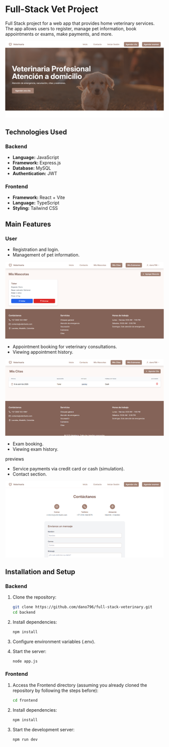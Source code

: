 # Full-Stack Vet Project

Full Stack project for a web app that provides home veterinary services. The app allows users to register, manage pet information, book appointments or exams, make payments, and more.

![Home Page](previews/home.png)

## Technologies Used

### Backend

- **Language:** JavaScript
- **Framework:** Express.js
- **Database:** MySQL
- **Authentication:** JWT

### Frontend

- **Framework:** React + Vite
- **Language:** TypeScript
- **Styling:** Tailwind CSS

## Main Features

### User

- Registration and login.
- Management of pet information.

![Añadir amigo](previews/pets.png)

- Appointment booking for veterinary consultations.
- Viewing appointment history.

![Añadir amigo](previews/appointments.png)

- Exam booking.
- Viewing exam history.

previews

- Service payments via credit card or cash (simulation).
- Contact section.

![Añadir amigo](previews/contact.png)

## Installation and Setup

### Backend

1. Clone the repository:
   ```sh
   git clone https://github.com/dano796/full-stack-veterinary.git
   cd backend
   ```
2. Install dependencies:
   ```sh
   npm install
   ```
3. Configure environment variables (.env).

4. Start the server:
   ```sh
   node app.js
   ```

### Frontend

1. Access the Frontend directory (assuming you already cloned the repository by following the steps before):
   ```sh
   cd frontend
   ```
2. Install dependencies:
   ```sh
   npm install
   ```
3. Start the development server:
   ```sh
   npm run dev
   ```
